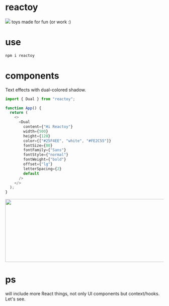 # reactoy

<a href="https://reactjs.org/" target="_blank"><img src="https://img.shields.io/badge/-React-black?style=plastic&logo=React" /></a> toys made for fun (or work :)

# use

```bash
npm i reactoy
```

# components

Text effects with dual-colored shadow.

```typescript
import { Dual } from "reactoy";

function App() {
  return (
    <>
      <Dual
        content={"Hi Reactoy"}
        width={500}
        height={120}
        color={["#25F4EE", "white", "#FE2C55"]}
        fontSize={80}
        fontFamily={"Sans"}
        fontStyle={"normal"}
        fontWeight={"bold"}
        offset={"lg"}
        letterSpacing={2}
        default
      />
    </>
  );
}
```

<img src="https://i.loli.net/2021/10/05/pzhUdBAca5euINf.png" width="700" height="200">

# ps

will include more React things, not only UI components but context/hooks. Let's see.
